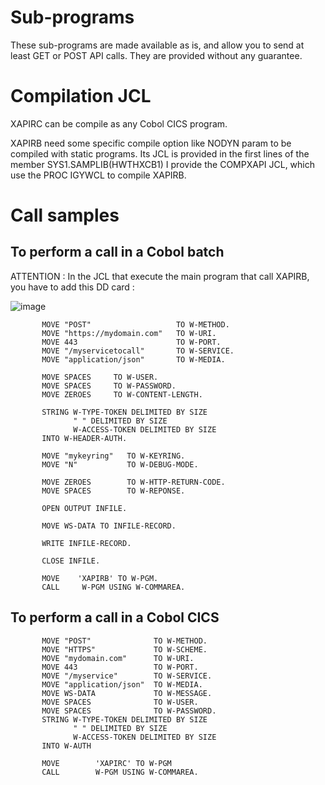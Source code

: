<h1>Sub-programs</h1>
These sub-programs are made available as is, and allow you to send at least GET or POST API calls.
They are provided without any guarantee.

<h1>Compilation JCL</h1>
XAPIRC can be compile as any Cobol CICS program.

XAPIRB need some specific compile option like NODYN param to be compiled with static programs.
Its JCL is provided in the first lines of the member SYS1.SAMPLIB(HWTHXCB1)
I provide the COMPXAPI JCL, which use the PROC IGYWCL to compile XAPIRB.

<h1>Call samples</h1>

<h2>To perform a call in a Cobol batch</h2>

ATTENTION : In the JCL that execute the main program that call XAPIRB, you have to add this DD card : 

   ![image](https://github.com/user-attachments/assets/bbb51e8a-307e-4e2f-9880-aaf482a9f8a1)


           MOVE "POST"                   TO W-METHOD.
           MOVE "https://mydomain.com"   TO W-URI.
           MOVE 443                      TO W-PORT.
           MOVE "/myservicetocall"       TO W-SERVICE.
           MOVE "application/json"       TO W-MEDIA.

           MOVE SPACES     TO W-USER.
           MOVE SPACES     TO W-PASSWORD.
           MOVE ZEROES     TO W-CONTENT-LENGTH.

           STRING W-TYPE-TOKEN DELIMITED BY SIZE
                  " " DELIMITED BY SIZE
                  W-ACCESS-TOKEN DELIMITED BY SIZE
           INTO W-HEADER-AUTH.
           
           MOVE "mykeyring"   TO W-KEYRING.
           MOVE "N"           TO W-DEBUG-MODE.

           MOVE ZEROES        TO W-HTTP-RETURN-CODE.
           MOVE SPACES        TO W-REPONSE.

           OPEN OUTPUT INFILE.

           MOVE WS-DATA TO INFILE-RECORD.

           WRITE INFILE-RECORD.

           CLOSE INFILE.

           MOVE    'XAPIRB' TO W-PGM.
           CALL     W-PGM USING W-COMMAREA.


  <h2> To perform a call in a Cobol CICS </h2>

           MOVE "POST"              TO W-METHOD.
           MOVE "HTTPS"             TO W-SCHEME.
           MOVE "mydomain.com"      TO W-URI.
           MOVE 443                 TO W-PORT.
           MOVE "/myservice"        TO W-SERVICE.
           MOVE "application/json"  TO W-MEDIA.
           MOVE WS-DATA             TO W-MESSAGE.
           MOVE SPACES              TO W-USER.
           MOVE SPACES              TO W-PASSWORD.
           STRING W-TYPE-TOKEN DELIMITED BY SIZE
                  " " DELIMITED BY SIZE
                  W-ACCESS-TOKEN DELIMITED BY SIZE
           INTO W-AUTH

           MOVE        'XAPIRC' TO W-PGM
           CALL        W-PGM USING W-COMMAREA.
